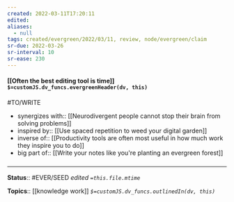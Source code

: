 ```yaml
---
created: 2022-03-11T17:20:11 
edited: 
aliases:
  - null
tags: created/evergreen/2022/03/11, review, node/evergreen/claim
sr-due: 2022-03-26
sr-interval: 10
sr-ease: 230
---
```


#### [[Often the best editing tool is time]] `$=customJS.dv_funcs.evergreenHeader(dv, this)`

#TO/WRITE 
- synergizes with:: [[Neurodivergent people cannot stop their brain from solving problems]]
- inspired by:: [[Use spaced repetition to weed your digital garden]]
- inverse of:: [[Productivity tools are often most useful in how much work they inspire you to do]]
- big part of:: [[Write your notes like you're planting an evergreen forest]]

### <hr class="footnote"/>

**Status**:: #EVER/SEED 
*edited `=this.file.mtime`*

**Topics**:: [[knowledge work]]
*`$=customJS.dv_funcs.outlinedIn(dv, this)`*
